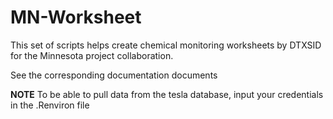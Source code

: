 # MN-Worksheet
This set of scripts helps create chemical monitoring worksheets by DTXSID for the Minnesota project collaboration.

See the corresponding documentation documents

**NOTE**
To be able to pull data from the tesla database, input your credentials in the .Renviron file
